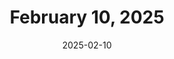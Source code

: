 ---
title: February 10, 2025
date: 2025-02-10
tags:
- 1min
- c4t
layout: minute.njk
postnumber: 407
duration: '1:00'
length: 2389680
---